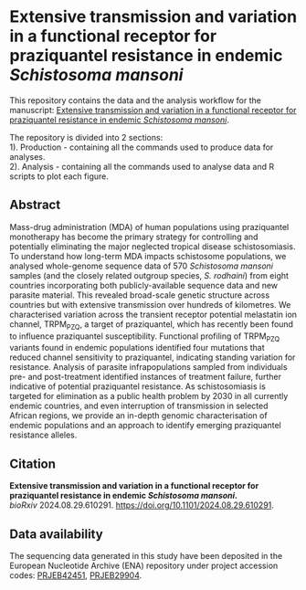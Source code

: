 # Extensive transmission and variation in a functional receptor for praziquantel resistance in endemic *Schistosoma mansoni*
This repository contains the data and the analysis workflow for the manuscript: [Extensive transmission and variation in a functional receptor for praziquantel resistance in endemic *Schistosoma mansoni*](https://www.biorxiv.org/content/10.1101/2024.08.29.610291v2).

The repository is divided into 2 sections:  
1). Production - containing all the commands used to produce data for analyses.  
2). Analysis - containing all the commands used to analyse data and R scripts to plot each figure. 

## Abstract
Mass-drug administration (MDA) of human populations using praziquantel monotherapy has become the primary strategy for controlling and potentially eliminating the major neglected tropical disease schistosomiasis. To understand how long-term MDA impacts schistosome populations, we analysed whole-genome sequence data of 570 *Schistosoma mansoni* samples (and the closely related outgroup species, *S. rodhaini*) from eight countries incorporating both publicly-available sequence data and new parasite material. This revealed broad-scale genetic structure across countries but with extensive transmission over hundreds of kilometres. We characterised variation across the transient receptor potential melastatin ion channel, TRPM<sub>PZQ</sub>, a target of praziquantel, which has recently been found to influence praziquantel susceptibility. Functional profiling of TRPM<sub>PZQ</sub> variants found in endemic populations identified four mutations that reduced channel sensitivity to praziquantel, indicating standing variation for resistance. Analysis of parasite infrapopulations sampled from individuals pre- and post-treatment identified instances of treatment failure, further indicative of potential praziquantel resistance. As schistosomiasis is targeted for elimination as a public health problem by 2030 in all currently endemic countries, and even interruption of transmission in selected African regions, we provide an in-depth genomic characterisation of endemic populations and an approach to identify emerging praziquantel resistance alleles.


## Citation
**Extensive transmission and variation in a functional receptor for praziquantel resistance in endemic *Schistosoma mansoni*.**\
*bioRxiv* 2024.08.29.610291. https://doi.org/10.1101/2024.08.29.610291.

## Data availability
The sequencing data generated in this study have been deposited in the European Nucleotide Archive (ENA) repository under project accession codes: [PRJEB42451](https://www.ebi.ac.uk/ena/browser/view/PRJEB42451), [PRJEB29904](https://www.ebi.ac.uk/ena/browser/view/PRJEB29904).
